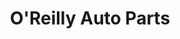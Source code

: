 ---
title: "O'Reilly Auto Parts"
url: /fredericksburg/oreilly-auto-parts-mine-road/
shop: car parts
---